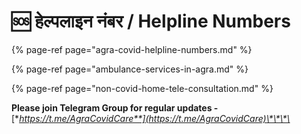 # 🆘 हेल्पलाइन नंबर / Helpline Numbers

{% page-ref page="agra-covid-helpline-numbers.md" %}

{% page-ref page="ambulance-services-in-agra.md" %}

{% page-ref page="non-covid-home-tele-consultation.md" %}

**Please join Telegram Group for regular updates -** [**https://t.me/AgraCovidCare**](https://t.me/AgraCovidCare)\*\*\*\*

